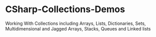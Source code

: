 # CSharp-Collections-Demos
Working With Collections including Arrays, Lists, Dictionaries, Sets, Multidimensional and Jagged Arrays, Stacks, Queues and Linked lists
